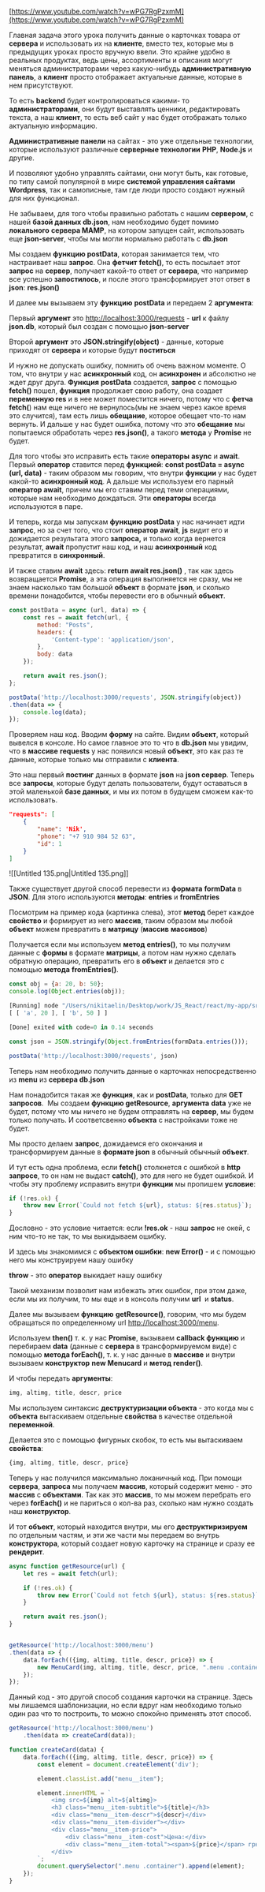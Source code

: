 [https://www.youtube.com/watch?v=wPG7RgPzxmM](https://www.youtube.com/watch?v=wPG7RgPzxmM)

Главная задача этого урока получить данные о карточках товара от **сервера** и использовать их на **клиенте**, вместо тех, которые мы в предыдущих уроках просто вручную ввели. Это крайне удобно в реальных продуктах, ведь цены, ассортименты и описания могут меняться администраторами через какую-нибудь **административную панель**, а **клиент** просто отображает актуальные данные, которые в нем присутствуют.

То есть **backend** будет контролироваться какими- то **администраторами**, они будут выставлять ценники, редактировать текста, а наш **клиент**, то есть веб сайт у нас будет отображать только актуальную информацию.

**Административные панели** на сайтах - это уже отдельные технологии, которые используют различные **серверные технологии** **PHP**, **Node.js** и другие.

И позволяют удобно управлять сайтами, они могут быть, как готовые, по типу самой популярной в мире **системой управления сайтами Wordpress**, так и самописные, там где люди просто создают нужный для них функционал.

Не забываем, для того чтобы правильно работать с нашим **сервером**, с нашей **базой данных db.json**, нам необходимо будет помимо **локального** **сервера MAMP**, на котором запущен сайт, использовать еще **json-server**, чтобы мы могли нормально работать с **db.json**

Мы создаем **функцию postData**, которая занимается тем, что настраивает наш **запрос**. Она **фетчит** **fetch()**, то есть посылает этот **запрос** на **сервер**, получает какой-то ответ от **сервера**, что например все успешно **запостилось**, и после этого трансформирует этот ответ в **json**: **res.json()**

И далее мы вызываем эту **функцию** **postData** и передаем 2 **аргумента**:

Первый **аргумент** это [http://localhost:3000/requests](http://localhost:3000/requests) - **url** к файлу **json.db**, который был создан с помощью **json-server**

Второй **аргумент** это **JSON.stringify(object)** - данные, которые приходят от **сервера** и которые будут **поститься**

И нужно не допускать ошибку, помнить об очень важном моменте. О том, что внутри у нас **асинхронный** код, он **асинхронен** и абсолютно не ждет друг друга. **Функция** **postData** создается, **запрос** с помощью **fetch()** пошел, **функция** продолжает свою работу, она создает **переменную res** и в нее может поместится ничего, потому что с **фетча fetch(**) нам еще ничего не вернулось(мы не знаем через какое время это случится), там есть лишь **обещание**, которое обещает что-то нам вернуть. И дальше у нас будет ошибка, потому что это **обещание** мы попытаемся обработать через **res.json()**, а такого **метода** у **Promise** не будет.

Для того чтобы это исправить есть такие **операторы** **async** и **await**. Первый **оператор** ставится перед **функцией**: **const postData = async (url, data)** - таким образом мы говорим, что внутри **функции** у нас будет какой-то **асинхронный код**. А дальше мы используем его парный **оператор await**, причем мы его ставим перед теми операциями, которые нам необходимо дождаться. Эти **операторы** всегда используются в паре.

И теперь, когда мы запускам **функцию postData** у нас начинает идти **запрос**, но за счет того, что стоит **оператор** **await**, **js** видит его и дожидается результата этого **запроса,** и только когда вернется результат, **await** пропустит наш код, и наш **асинхронный** код превратится в **синхронный**.

И также ставим **await** здесь: **return await res.json()** , так как здесь возвращается **Promise**, а эта операция выполняется не сразу, мы не знаем насколько там большой **объект** в формате **json**, и сколько времени понадобится, чтобы перевести его в обычный **объект**.

```JavaScript
const postData = async (url, data) => {
    const res = await fetch(url, {
        method: "Posts",
        headers: {
            'Content-type': 'application/json',
        },
        body: data
    });

    return await res.json();
};
```

```JavaScript
postData('http://localhost:3000/requests', JSON.stringify(object))
.then(data => {
    console.log(data);
});
```

  

  

  

  

Проверяем наш код. Вводим **форму** на сайте. Видим **объект**, который вывелся в консоле. Но самое главное это то что в **db.json** мы увидим, что в **массиве** **requests** у нас появился новый **объект**, это как раз те данные, которые только мы отправили с **клиента**.

Это наш первый **постинг** данных в формате **json** на **json сервер**. Теперь все **запросы**, которые будут делать пользователи, будут оставаться в этой маленькой **базе данных**, и мы их потом в будущем сможем как-то использовать.

```JSON
"requests": [
    {
        "name": 'Nik',
        "phone": "+7 910 984 52 63",
        "id": 1
    }
]
```

![[Untitled 135.png|Untitled 135.png]]

Также существует другой способ перевести из **формата** **formData** в **JSON**. Для этого используются **методы**: **entries** и **fromEntries**

Посмотрим на пример кода (картинка слева), этот **метод** берет каждое **свойство** и формирует из него **массив**, таким образом мы любой **объект** можем превратить в **матрицу** (**массив** **массивов**)

Получается если мы используем **метод** **entries()**, то мы получим данные с **формы** в формате **матрицы**, а потом нам нужно сделать обратную операцию, превратить его в **объект** и делается это с помощью **метода** **fromEntries()**.

```JavaScript
const obj = {a: 20, b: 50};
console.log(Object.entries(obj));
```

```JavaScript
[Running] node "/Users/nikitaelin/Desktop/work/JS_React/react/my-app/src/tempCodeRunnerFile.js"
[ [ 'a', 20 ], [ 'b', 50 ] ]

[Done] exited with code=0 in 0.14 seconds
```

```JavaScript
const json = JSON.stringify(Object.fromEntries(formData.entries()));

postData('http://localhost:3000/requests', json)
```

Теперь нам необходимо получить данные о карточках непосредственно из **menu** из **сервера db.json**

Нам понадобится такая же **функция**, как и **postData**, только для **GET** **запросов**.  Мы создаем **функцию getResource**, **аргумента** **data** уже не будет, потому что мы ничего не будем отправлять на **сервер**, мы будем только получать. И соответсвенно **объекта** с настройками тоже не будет.

Мы просто делаем **запрос**, дожидаемся его окончания и трансформируем данные в **формате json** в обычный обычный **объект**.

И тут есть одна проблема, если **fetch()** столкнется с ошибкой в **http запросе**, то он нам не выдаст **catch()**, это для него не будет ошибкой. И чтобы эту проблему исправить внутри **функции** мы пропишем **условие**:

```JavaScript
if (!res.ok) {
    throw new Error(`Could not fetch ${url}, status: ${res.status}`);
}
```

Дословно - это условие читается: если **!res.ok** - наш **запрос** не окей, с ним что-то не так, то мы выкидываем ошибку.

И здесь мы знакомимся с **объектом ошибки**: **new Error()** - и с помощью него мы конструируем нашу ошибку

**throw** - это **оператор** выкидает нашу ошибку

Такой механизм позволит нам избежать этих ошибок, при этом даже, если мы их получим, то мы еще и в консоль получим **url**  и **status**.

Далее мы вызываем **функцию** **getResource()**, говорим, что мы будем обращаться по определенному url [http://localhost:3000/menu](http://localhost:3000/menu).

Используем **then()** т. к. у нас **Promise**, вызываем **callback функцию** и перебираем **data** (данные с **сервера** в трансформируемом виде) с помощью **метода forEach()**, т. к. у нас данные в **массиве** и внутри вызываем **конструктор** **new Menucard** и **метод** **render()**.

И чтобы передать **аргументы**:

```JavaScript
img, altimg, title, descr, price
```

Мы используем синтаксис **деструктуризации объекта** - это когда мы с **объекта** вытаскиваем отдельные **свойства** в качестве отдельной **переменной**.

Делается это с помощью фигурных скобок, то есть мы вытаскиваем **свойства**:

```JavaScript
{img, altimg, title, descr, price}
```

Теперь у нас получился максимально локаничный код. При помощи **сервера**, **запроса** мы получаем **массив**, который содержит меню - это **массив** с **объектами**. Так как это **массив**, то мы можем перебрать его через **forEach()** и не париться о кол-ва раз, сколько нам нужно создать наш **конструктор**.

И тот **объект**, который находится внутри, мы его **деструктиризируем** по отдельным частям, и эти же части мы передаем во внутрь **конструктора**, который создает новую карточку на странице и сразу ее **рендерит**.

```JavaScript
async function getResource(url) {
    let res = await fetch(url);

    if (!res.ok) {
        throw new Error(`Could not fetch ${url}, status: ${res.status}`);
    }

    return await res.json();
}


getResource('http://localhost:3000/menu')
.then(data => {
    data.forEach(({img, altimg, title, descr, price}) => {
        new MenuCard(img, altimg, title, descr, price, ".menu .container").render();
    });
});
```

  

Данный код - это другой способ создания карточки на странице. Здесь мы лишаемся шаблонизации, но если вдруг нам необходимо только один раз что то построить, то можно спокойно применять этот способ.

```JavaScript
getResource('http://localhost:3000/menu')
    .then(data => createCard(data));

function createCard(data) {
    data.forEach(({img, altimg, title, descr, price}) => {
        const element = document.createElement('div');

        element.classList.add("menu__item");

        element.innerHTML = `
            <img src=${img} alt=${altimg}>
            <h3 class="menu__item-subtitle">${title}</h3>
            <div class="menu__item-descr">${descr}</div>
            <div class="menu__item-divider"></div>
            <div class="menu__item-price">
                <div class="menu__item-cost">Цена:</div>
                <div class="menu__item-total"><span>${price}</span> грн/день</div>
            </div>
        `;
        document.querySelector(".menu .container").append(element);
    });
}
```